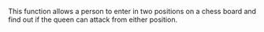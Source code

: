 This function allows a person to enter in two positions on a chess board and find out if the queen can attack from either position.